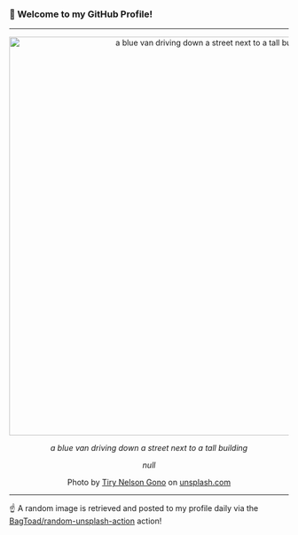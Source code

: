 ### 👋 Welcome to my GitHub Profile!

----

<div align="center">
  <img width="720" src="https://images.unsplash.com/photo-1707155539719-9864ac4372d8?crop=entropy&cs=tinysrgb&fit=max&fm=jpg&ixid=M3w1NTI0OTR8MHwxfHJhbmRvbXx8fHx8fHx8fDE3NTY0NDgxMDJ8&ixlib=rb-4.1.0&q=80&w=1080" alt="a blue van driving down a street next to a tall building">
  
  <em>a blue van driving down a street next to a tall building</em>
  
  <em>null</em>
  
  Photo by [Tiry Nelson Gono](null) on [unsplash.com](https://unsplash.com/)
</div>

----

☝️ A random image is retrieved and posted to my profile daily via the [BagToad/random-unsplash-action](https://github.com/BagToad/random-unsplash-action) action!

